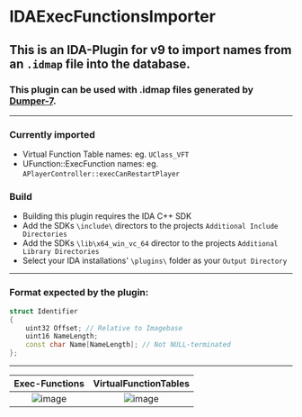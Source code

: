 # IDAExecFunctionsImporter

## This is an IDA-Plugin for v9 to import names from an `.idmap` file into the database.

### This plugin can be used with .idmap files generated by [Dumper-7](https://github.com/Encryqed/Dumper-7/).
-----
### Currently imported
- Virtual Function Table names: eg. `UClass_VFT`
- UFunction::ExecFunction names: eg. `APlayerController::execCanRestartPlayer`

### Build
- Building this plugin requires the IDA C++ SDK
- Add the SDKs `\include\` directors to the projects `Additional Include Directories`
- Add the SDKs `\lib\x64_win_vc_64` director to the projects `Additional Library Directories`
- Select your IDA installations' `\plugins\` folder as your `Output Directory`

-----

### Format expected by the plugin:
```c++
struct Identifier
{
    uint32 Offset; // Relative to Imagebase
    uint16 NameLength;
    const char Name[NameLength]; // Not NULL-terminated
};
```
-----
Exec-Functions             |  VirtualFunctionTables
:-------------------------:|:-------------------------:
![image](https://github.com/Fischsalat/IDAExecFunctionsImporter/assets/64608145/15b7c443-2742-40f5-8071-4238448b6269)  |  ![image](https://github.com/Fischsalat/IDAExecFunctionsImporter/assets/64608145/bfc1ab5b-c2df-4123-ac9d-208f77c2cc12)





